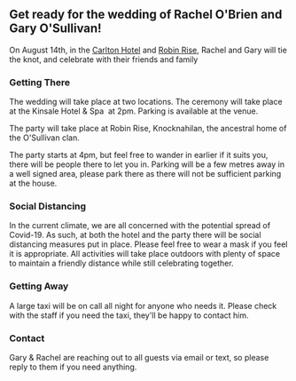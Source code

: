## Get ready for the wedding of Rachel O'Brien and Gary O'Sullivan!

On August 14th, in the [Carlton Hotel](https://www.kinsalehotelandspa.ie/) and [Robin Rise](https://goo.gl/maps/pEDN199CXB1QTMfu9), Rachel and Gary will tie the knot, and celebrate with their friends and family

### Getting There

The wedding will take place at two locations. The ceremony will take place at the Kinsale Hotel & Spa
![<img src="{{ site.baseurl }}/assets/images/Map_Carlton.png" />](https://g.page/hotelkinsale?share) at 2pm. Parking is available at the venue.

The party will take place at Robin Rise, Knocknahilan, the ancestral home of the O'Sullivan clan.
![<img src="{{ site.baseurl }}/assets/images/Map_Carlton.png" />](https://goo.gl/maps/fT21DcQ49QYxPvdQ9)

The party starts at 4pm, but feel free to wander in earlier if it suits you, there will be people there to let you in. Parking will be a few metres away in a well signed area, please park there as there will not be sufficient parking at the house.

### Social Distancing

In the current climate, we are all concerned with the potential spread of Covid-19. As such, at both the hotel and the party there will be social distancing measures put in place. Please feel free to wear a mask if you feel it is appropriate. All activities will take place outdoors with plenty of space to maintain a friendly distance while still celebrating together.

### Getting Away

A large taxi will be on call all night for anyone who needs it. Please check with the staff if you need the taxi, they'll be happy to contact him.

### Contact

Gary & Rachel are reaching out to all guests via email or text, so please reply to them if you need anything.
